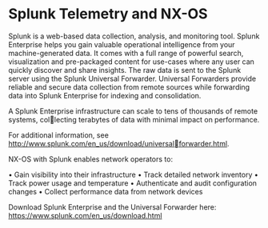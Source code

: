 # Splunk Telemetry and NX-OS

Splunk is a web-based data collection, analysis, and monitoring tool. Splunk Enterprise helps
you gain valuable operational intelligence from your machine-generated data. It comes with a
full range of powerful search, visualization and pre-packaged content for use-cases where any
user can quickly discover and share insights. The raw data is sent to the Splunk server using the
Splunk Universal Forwarder. Universal Forwarders provide reliable and secure data collection
from remote sources while forwarding data into Splunk Enterprise for indexing and consolidation. 

A Splunk Enterprise infrastructure can scale to tens of thousands of remote systems, collecting terabytes of data with minimal impact on performance.

For additional information, see http://www.splunk.com/en_us/download/universalforwarder.html.

NX-OS with Splunk enables network operators to:

• Gain visibility into their infrastructure
• Track detailed network inventory
• Track power usage and temperature
• Authenticate and audit configuration changes
• Collect performance data from network devices

Download Splunk Enterprise and the Universal Forwarder here: https://www.splunk.com/en_us/download.html
